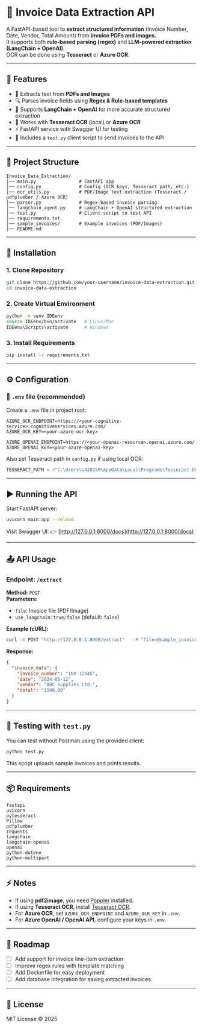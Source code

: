 # 📄 Invoice Data Extraction API

A FastAPI-based tool to **extract structured information** (Invoice Number, Date, Vendor, Total Amount) from **invoice PDFs and images**.  
It supports both **rule-based parsing (regex)** and **LLM-powered extraction (LangChain + OpenAI)**.  
OCR can be done using **Tesseract** or **Azure OCR**.

---

## 🚀 Features
- 📑 Extracts text from **PDFs and Images**
- 🔍 Parses invoice fields using **Regex & Rule-based templates**
- 🤖 Supports **LangChain + OpenAI** for more accurate structured extraction
- 🔡 Works with **Tesseract OCR** (local) or **Azure OCR**
- ⚡ FastAPI service with Swagger UI for testing
- 🧪 Includes a `test.py` client script to send invoices to the API

---

## 📂 Project Structure
```
Invoice_Data_Extraction/
│── main.py                # FastAPI app
│── config.py              # Config (OCR keys, Tesseract path, etc.)
│── ocr_utils.py           # PDF/Image text extraction (Tesseract / pdfplumber / Azure OCR)
│── parser.py              # Regex-based invoice parsing
│── langchain_agent.py     # LangChain + OpenAI structured extraction
│── test.py                # Client script to test API
│── requirements.txt
│── sample_invoices/       # Example invoices (PDF/Images)
│── README.md
```

---

## 🔧 Installation

### 1. Clone Repository
```bash
git clone https://github.com/your-username/invoice-data-extraction.git
cd invoice-data-extraction
```

### 2. Create Virtual Environment
```bash
python -m venv IDEenv
source IDEenv/bin/activate   # Linux/Mac
IDEenv\Scripts\activate      # Windows
```

### 3. Install Requirements
```bash
pip install -r requirements.txt
```

---

## ⚙️ Configuration

### 🔹 `.env` file (recommended)
Create a `.env` file in project root:
```
AZURE_OCR_ENDPOINT=https://<your-cognitive-service>.cognitiveservices.azure.com/
AZURE_OCR_KEY=<your-azure-ocr-key>

AZURE_OPENAI_ENDPOINT=https://<your-openai-resource>.openai.azure.com/
AZURE_OPENAI_KEY=<your-azure-openai-key>
```

Also set Tesseract path in `config.py` if using local OCR:
```python
TESSERACT_PATH = r"C:\Users\u428150\AppData\Local\Programs\Tesseract-OCR\tesseract.exe"  # adjust for your OS"
```

---

## ▶️ Running the API
Start FastAPI server:
```bash
uvicorn main:app --reload
```

Visit Swagger UI:
👉 [http://127.0.0.1:8000/docs](http://127.0.0.1:8000/docs)

---

## 📤 API Usage

### Endpoint: `/extract`
**Method:** `POST`  
**Parameters:**
- `file`: Invoice file (PDF/Image)
- `use_langchain`: `true/false` (default: `false`)

**Example (cURL):**
```bash
curl -X POST "http://127.0.0.1:8000/extract"   -F "file=@sample_invoices/invoice1.pdf"   -F "use_langchain=true"
```

**Response:**
```json
{
  "invoice_data": {
    "invoice_number": "INV-12345",
    "date": "2024-05-12",
    "vendor": "ABC Supplies Ltd.",
    "total": "1500.00"
  }
}
```

---

## 🧪 Testing with `test.py`
You can test without Postman using the provided client:
```bash
python test.py
```

This script uploads sample invoices and prints results.

---

## 📦 Requirements
```
fastapi
uvicorn
pytesseract
Pillow
pdfplumber
requests
langchain
langchain-openai
openai
python-dotenv
python-multipart
```

---

## ⚡ Notes
- If using **pdf2image**, you need [Poppler](https://github.com/oschwartz10612/poppler-windows/releases/) installed.  
- If using **Tesseract OCR**, install [Tesseract OCR](https://github.com/tesseract-ocr/tesseract).  
- For **Azure OCR**, set `AZURE_OCR_ENDPOINT` and `AZURE_OCR_KEY` in `.env`.  
- For **Azure OpenAI / OpenAI API**, configure your keys in `.env`.  

---

## 📌 Roadmap
- [ ] Add support for invoice line-item extraction  
- [ ] Improve regex rules with template matching  
- [ ] Add Dockerfile for easy deployment  
- [ ] Add database integration for saving extracted invoices  

---

## 📝 License
MIT License © 2025  
